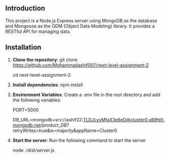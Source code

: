 ## Introduction

This project is a Node.js Express server using MongoDB as the database and Mongoose as the ODM (Object Data Modeling) library. It provides a RESTful API for managing data.

## Installation

1.  **Clone the repository**:
    git clone https://github.com/Mohammadashif007/next-level-assignment-2
    
    cd next-level-assignment-2

2.  **Install dependencies**:
    npm install

3.  **Environment Variables**:
    Create a .env file in the root directory and add the following variables:

    PORT=5000

    DB_URL=mongodb+srv://ashif22:TLDJLyyMfaX3e6eD@cluster0.u69fsfj.mongodb.net/product_DB?retryWrites=true&w=majority&appName=Cluster0

4. **Start the server**:
    Run the following command to start the server

     node ./dist/server.js
